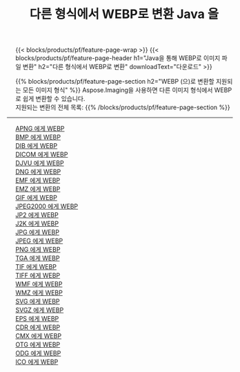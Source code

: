 ﻿---
title: 다른 형식에서 WEBP로 변환 Java 을 
weight: 3920
url: /ko/java/conversion/to/webp 
lang: ko
langdirlevel: 2
locales: zh-hans,ja,it,ru,de,es,fr,nl,id,lt,pl,pt,vi,tr,ko,zh-hant,ar,hi,th,sv,cs,uk,he
description: Aspose.Imaging을 사용하면 다른 형식에서 WEBP로 쉽게 변환할 수 있습니다.
---

{{< blocks/products/pf/feature-page-wrap >}}
{{< blocks/products/pf/feature-page-header h1="Java을 통해 WEBP로 이미지 파일 변환" h2="다른 형식에서 WEBP로 변환" downloadText="다운로드" >}}


{{% blocks/products/pf/feature-page-section  h2="WEBP (으)로 변환할 지원되는 모든 이미지 형식" %}}
Aspose.Imaging을 사용하면 다른 이미지 형식에서 WEBP로 쉽게 변환할 수 있습니다.
<br/>
지원되는 변환의 전체 목록:
{{% /blocks/products/pf/feature-page-section %}}
<div class="container-fluid productfamilypage bg-gray">
    <div class="convertypes bg-gray agp-content section">
        <div class="container">
		<hr style="margin-left:-20px;"/>
		<div class="row other-converters">
		    <div class='col-md-2 other-converter remove-lp remove-rp'><a href="/imaging/ko/java/conversion/apng-to-webp" >APNG 에게 WEBP</a></div>
<div class='col-md-2 other-converter remove-lp remove-rp'><a href="/imaging/ko/java/conversion/bmp-to-webp" >BMP 에게 WEBP</a></div>
<div class='col-md-2 other-converter remove-lp remove-rp'><a href="/imaging/ko/java/conversion/dib-to-webp" >DIB 에게 WEBP</a></div>
<div class='col-md-2 other-converter remove-lp remove-rp'><a href="/imaging/ko/java/conversion/dicom-to-webp" >DICOM 에게 WEBP</a></div>
<div class='col-md-2 other-converter remove-lp remove-rp'><a href="/imaging/ko/java/conversion/djvu-to-webp" >DJVU 에게 WEBP</a></div>
<div class='col-md-2 other-converter remove-lp remove-rp'><a href="/imaging/ko/java/conversion/dng-to-webp" >DNG 에게 WEBP</a></div>
<div class='col-md-2 other-converter remove-lp remove-rp'><a href="/imaging/ko/java/conversion/emf-to-webp" >EMF 에게 WEBP</a></div>
<div class='col-md-2 other-converter remove-lp remove-rp'><a href="/imaging/ko/java/conversion/emz-to-webp" >EMZ 에게 WEBP</a></div>
<div class='col-md-2 other-converter remove-lp remove-rp'><a href="/imaging/ko/java/conversion/gif-to-webp" >GIF 에게 WEBP</a></div>
<div class='col-md-2 other-converter remove-lp remove-rp'><a href="/imaging/ko/java/conversion/jpeg2000-to-webp" >JPEG2000 에게 WEBP</a></div>
<div class='col-md-2 other-converter remove-lp remove-rp'><a href="/imaging/ko/java/conversion/jp2-to-webp" >JP2 에게 WEBP</a></div>
<div class='col-md-2 other-converter remove-lp remove-rp'><a href="/imaging/ko/java/conversion/j2k-to-webp" >J2K 에게 WEBP</a></div>
<div class='col-md-2 other-converter remove-lp remove-rp'><a href="/imaging/ko/java/conversion/jpg-to-webp" >JPG 에게 WEBP</a></div>
<div class='col-md-2 other-converter remove-lp remove-rp'><a href="/imaging/ko/java/conversion/jpeg-to-webp" >JPEG 에게 WEBP</a></div>
<div class='col-md-2 other-converter remove-lp remove-rp'><a href="/imaging/ko/java/conversion/png-to-webp" >PNG 에게 WEBP</a></div>
<div class='col-md-2 other-converter remove-lp remove-rp'><a href="/imaging/ko/java/conversion/tga-to-webp" >TGA 에게 WEBP</a></div>
<div class='col-md-2 other-converter remove-lp remove-rp'><a href="/imaging/ko/java/conversion/tif-to-webp" >TIF 에게 WEBP</a></div>
<div class='col-md-2 other-converter remove-lp remove-rp'><a href="/imaging/ko/java/conversion/tiff-to-webp" >TIFF 에게 WEBP</a></div>
<div class='col-md-2 other-converter remove-lp remove-rp'><a href="/imaging/ko/java/conversion/wmf-to-webp" >WMF 에게 WEBP</a></div>
<div class='col-md-2 other-converter remove-lp remove-rp'><a href="/imaging/ko/java/conversion/wmz-to-webp" >WMZ 에게 WEBP</a></div>
<div class='col-md-2 other-converter remove-lp remove-rp'><a href="/imaging/ko/java/conversion/svg-to-webp" >SVG 에게 WEBP</a></div>
<div class='col-md-2 other-converter remove-lp remove-rp'><a href="/imaging/ko/java/conversion/svgz-to-webp" >SVGZ 에게 WEBP</a></div>
<div class='col-md-2 other-converter remove-lp remove-rp'><a href="/imaging/ko/java/conversion/eps-to-webp" >EPS 에게 WEBP</a></div>
<div class='col-md-2 other-converter remove-lp remove-rp'><a href="/imaging/ko/java/conversion/cdr-to-webp" >CDR 에게 WEBP</a></div>
<div class='col-md-2 other-converter remove-lp remove-rp'><a href="/imaging/ko/java/conversion/cmx-to-webp" >CMX 에게 WEBP</a></div>
<div class='col-md-2 other-converter remove-lp remove-rp'><a href="/imaging/ko/java/conversion/otg-to-webp" >OTG 에게 WEBP</a></div>
<div class='col-md-2 other-converter remove-lp remove-rp'><a href="/imaging/ko/java/conversion/odg-to-webp" >ODG 에게 WEBP</a></div>
<div class='col-md-2 other-converter remove-lp remove-rp'><a href="/imaging/ko/java/conversion/ico-to-webp" >ICO 에게 WEBP</a></div>
                </div>
        </div>
    </div>
</div>
<br/>


